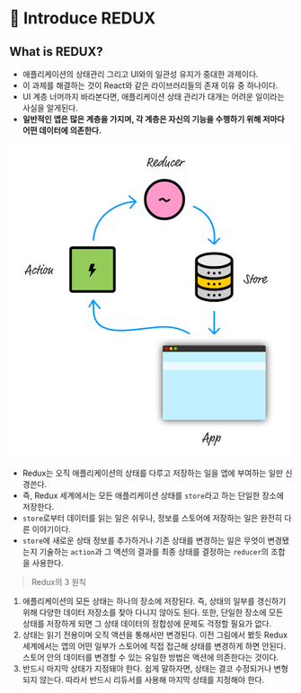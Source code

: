 # 🛒 Introduce REDUX

## What is REDUX?
- 애플리케이션의 상태관리 그리고 UI와의 일관성 유지가 중대한 과제이다.
- 이 과제를 해결하는 것이 React와 같은 라이브러리들의 존재 이유 중 하나이다.
- UI 계층 너머까지 바라본다면, 애플리케이션 상태 관리가 대개는 어려운 일이라는 사실을 알게된다.
- ****일반적인 앱은 많은 계층을 가지며, 각 계층은 자신의 기능을 수행하기 위해 저마다 어떤 데이터에 의존한다.****


![overview](../image/IntroduceREDUX/overview.png)

- Redux는 오직 애플리케이션의 상태를 다루고 저장하는 일을 앱에 부여하는 일만 신경쓴다.
- 즉, Redux 세계에서는 모든 애플리케이션 상태를 `store`라고 하는 단일한 장소에 저장한다.
- `store`로부터 데이터를 읽는 일은 쉬우나, 정보를 스토어에 저장하는 일은 완전히 다른 이야기이다.
- `store`에 새로운 상태 정보를 추가하거나 기존 상태를 변경하는 일은 무엇이 변경됐는지 기술하는 `action`과 그 액션의 결과를 최종 상태를 결정하는 `reducer`의 조합을 사용한다.


> Redux의 3 원칙    
1. 애플리케이션의 모든 상태는 하나의 장소에 저장된다. 즉, 상태의 일부를 갱신하기 위해 다양한 데이터 저장소를 찾아 다니지 않아도 된다. 또한, 단일한 장소에 모든 상태를 저장하게 되면 그 상태 데이터의 정합성에 문제도 걱정할 필요가 없다.
2. 상태는 읽기 전용이며 오직 액션을 통해서만 변경된다. 이전 그림에서 봤듯 Redux 세계에서는 앱의 어떤 일부가 스토어에 직접 접근해 상태를 변경하게 하면 안된다. 스토어 안의 데이터를 변경할 수 있는 유일한 방법은 액션에 의존한다는 것이다.
3. 반드시 마지막 상태가 지정돼야 한다. 쉽게 말하자면, 상태는 결코 수정되거나 변형되지 않는다. 따라서 반드시 리듀서를 사용해 마지막 상태를 지정해야 한다.
